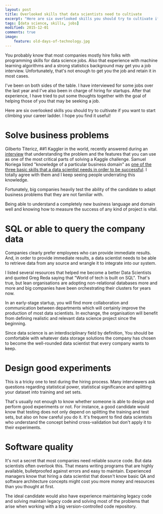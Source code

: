 ```yaml
---
layout: post
title: Overlooked skills that data scientists need to cultivate
excerpt: "Here are six overlooked skills you should try to cultivate if you want to start climbing your career ladder."
tags: [data science, skills, jobs]
modified: 2015-12-01
comments: true
image:
    feature: old-days-of-technology.jpg
---
```


You probably know that most companies mostly hire folks with programming skills for data science jobs. Also that experience with machine learning algorithms and a strong statistics background may get you a job interview.
Unfortunately, that's not enough to get you the job and retain it in most cases.

I've been on both sides of the table. I have interviewed for some jobs over the last year and I've also been in charge of hiring for startups. After that experience, I have tried to put some thoughts together with the goal of helping those of you that may be seeking a job.

Here are six overlooked skills you should try to cultivate if you want to start climbing your career ladder.
I hope you find it useful!


# Solve business problems

Gilberto Titericz, ##1 Kaggler in the world, recently answered during an [interview](http://blog.kaggle.com/2015/11/09/profiling-top-kagglers-gilberto-titericz-new-1-in-the-world/)
 that understanding the problem and the features that you can use as one of the most critical parts of solving a Kaggle challenge. Samuel Noriega listed "knowledge of a particular business domain" as [one of the three basic skills that a data scientist needs in order to be successful](http://3blades.io/blog/what-do-data-scientists-do-exactly/). I totally agree with them and I keep seeing people underrating this knowledge.


Fortunately, big companies heavily test the ability of the candidate to adapt business problems that they are not familiar with.

Being able to understand a completely new business language and domain well and knowing how to measure the success of any kind of project is vital.


# SQL or able to query the company data

Companies clearly prefer employees who can provide immediate results. And, in order to provide immediate results, a data scientist needs to be able to retrieve data from any source and wrangle it to integrate into our system.


I listed several resources that helped me become a better Data Scientists and quoted Greg Reda saying that "World of tech is built on SQL". That's true, but lean organisations are adopting non-relational databases more and more and big companies have been orchestrating their clusters for years now.

In an early-stage startup, you will find more collaboration and communication between departments which will certainly improve the production of most data scientists. In exchange, the organisation will benefit from defining realistic and relevant data science project since the beginning.

Since data science is an interdisciplinary field by definition, You should be comfortable with whatever data storage solutions the company has chosen to become the well-rounded data scientist that every company wants to keep.

# Design good experiments

This is a tricky one to test during the hiring process. Many interviewers ask questions regarding statistical power, statistical significance and splitting your dataset into training and set sets.


That's usually not enough to know whether someone is able to design and perform good experiments or not. For instance, a good candidate would know that testing does not only depend on splitting the training and test sets, but also on how careful you do it.
It's frequent to find data scientists who understand the concept behind cross-validation but don't apply it to their experiments.


# Software quality

It's not a secret that most companies need reliable source code. But data scientists often overlook this.
That means writing programs that are highly available, bulletproofed against errors and easy to maintain.
Experienced managers know that hiring a data scientist that doesn't know basic QA and software architecture concepts might cost you more money and resources than you thought at first.


The ideal candidate would also have experience maintaining legacy code and solving maintain legacy code and solving most of the problems that arise when working with a big version-controlled code repository.
